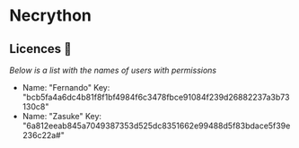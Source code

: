 # Necrython

## Licences 📄
_Below is a list with the names of users with permissions_
- Name: "Fernando" Key: "bcb5fa4a6dc4b81f8f1bf4984f6c3478fbce91084f239d26882237a3b73130c8"
- Name: "Zasuke" Key: "6a812eeab845a7049387353d525dc8351662e99488d5f83bdace5f39e236c22a#"

